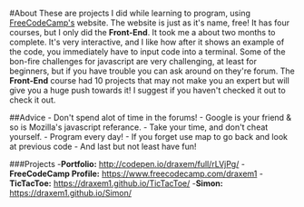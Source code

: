 #About
These are projects I did while learning to program, using [FreeCodeCamp's](https://freecodecamp.com) website.
The website is just as it's name, free! It has four courses, but I only did the **Front-End**. It took me a about two
months to complete. It's very interactive, and I like how after it shows an example of the code, you immediately
have to input code into a terminal. Some of the bon-fire challenges for javascript are very challenging, at least
for beginners, but if you have trouble you can ask around on they're forum. The **Front-End** course had 10 projects
that may not make you an expert but will give you a huge push towards it! I suggest if you haven't checked it out to 
check it out.

##Advice
        - Don't spend alot of time in the forums!
        - Google is your friend & so is Mozilla's javascript referance.
        - Take your time, and don't cheat yourself.
        - Program every day!
        - If you forget use map to go back and look at previous code
        - And last but not least have fun!
        
###Projects
        -**Portfolio:** http://codepen.io/draxem/full/rLVjPg/
        -**FreeCodeCamp Profile:** https://www.freecodecamp.com/draxem1
        -**TicTacToe:** https://draxem1.github.io/TicTacToe/ 
        -**Simon:** https://draxem1.github.io/Simon/ 

